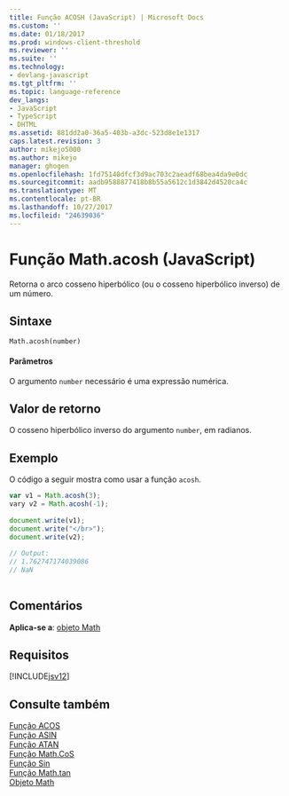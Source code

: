 ```yaml
---
title: Função ACOSH (JavaScript) | Microsoft Docs
ms.custom: ''
ms.date: 01/18/2017
ms.prod: windows-client-threshold
ms.reviewer: ''
ms.suite: ''
ms.technology:
- devlang-javascript
ms.tgt_pltfrm: ''
ms.topic: language-reference
dev_langs:
- JavaScript
- TypeScript
- DHTML
ms.assetid: 881dd2a0-36a5-403b-a3dc-523d8e1e1317
caps.latest.revision: 3
author: mikejo5000
ms.author: mikejo
manager: ghogen
ms.openlocfilehash: 1fd75140dfcf3d9ac703c2aeadf68bea4da9e0dc
ms.sourcegitcommit: aadb9588877418b8b55a5612c1d3842d4520ca4c
ms.translationtype: MT
ms.contentlocale: pt-BR
ms.lasthandoff: 10/27/2017
ms.locfileid: "24639036"
---
```

# <a name="mathacosh-function-javascript"></a>Função Math.acosh (JavaScript)
Retorna o arco cosseno hiperbólico (ou o cosseno hiperbólico inverso) de um número.  
  
## <a name="syntax"></a>Sintaxe  
  
```  
Math.acosh(number)  
```  
  
#### <a name="parameters"></a>Parâmetros  
 O argumento `number` necessário é uma expressão numérica.  
  
## <a name="return-value"></a>Valor de retorno  
 O cosseno hiperbólico inverso do argumento `number`, em radianos.  
  
## <a name="example"></a>Exemplo  
 O código a seguir mostra como usar a função `acosh`.  
  
```JavaScript  
var v1 = Math.acosh(3);  
vary v2 = Math.acosh(-1);  
  
document.write(v1);  
document.write("</br>");  
document.write(v2);  
  
// Output:  
// 1.762747174039086  
// NaN  
  
```  
  
## <a name="remarks"></a>Comentários  
 **Aplica-se a**: [objeto Math](../../javascript/reference/math-object-javascript.md)  
  
## <a name="requirements"></a>Requisitos  
 [!INCLUDE[jsv12](../../javascript/reference/includes/jsv12-md.md)]  
  
## <a name="see-also"></a>Consulte também  
 [Função ACOS](../../javascript/reference/math-acos-function-javascript.md)   
 [Função ASIN](../../javascript/reference/math-asin-function-javascript.md)   
 [Função ATAN](../../javascript/reference/math-atan-function-javascript.md)   
 [Função Math.CoS](../../javascript/reference/math-cos-function-javascript.md)   
 [Função Sin](../../javascript/reference/math-sin-function-javascript.md)   
 [Função Math.tan](../../javascript/reference/math-tan-function-javascript.md)   
 [Objeto Math](../../javascript/reference/math-object-javascript.md)